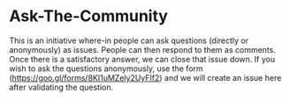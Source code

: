 # Ask-The-Community
This is an initiative where-in people can ask questions (directly or anonymously) as issues. People can then respond to them as comments. Once there is a satisfactory answer, we can close that issue down.
If you wish to ask the questions anonymously, use the form (https://goo.gl/forms/8KI1uMZely2UyFIf2) and we will create an issue here after validating the question.
